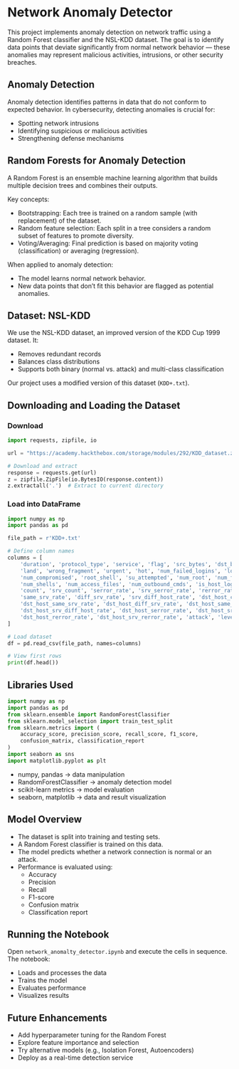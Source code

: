 
# Network Anomaly Detector

This project implements anomaly detection on network traffic using a Random Forest classifier and the NSL-KDD dataset. The goal is to identify data points that deviate significantly from normal network behavior — these anomalies may represent malicious activities, intrusions, or other security breaches.

## Anomaly Detection

Anomaly detection identifies patterns in data that do not conform to expected behavior. In cybersecurity, detecting anomalies is crucial for:

- Spotting network intrusions
- Identifying suspicious or malicious activities
- Strengthening defense mechanisms

## Random Forests for Anomaly Detection

A Random Forest is an ensemble machine learning algorithm that builds multiple decision trees and combines their outputs.

Key concepts:
- Bootstrapping: Each tree is trained on a random sample (with replacement) of the dataset.
- Random feature selection: Each split in a tree considers a random subset of features to promote diversity.
- Voting/Averaging: Final prediction is based on majority voting (classification) or averaging (regression).

When applied to anomaly detection:
- The model learns normal network behavior.
- New data points that don’t fit this behavior are flagged as potential anomalies.

## Dataset: NSL-KDD

We use the NSL-KDD dataset, an improved version of the KDD Cup 1999 dataset. It:
- Removes redundant records
- Balances class distributions
- Supports both binary (normal vs. attack) and multi-class classification

Our project uses a modified version of this dataset (`KDD+.txt`).

## Downloading and Loading the Dataset

### Download

```python
import requests, zipfile, io

url = "https://academy.hackthebox.com/storage/modules/292/KDD_dataset.zip"

# Download and extract
response = requests.get(url)
z = zipfile.ZipFile(io.BytesIO(response.content))
z.extractall('.')  # Extract to current directory
```

### Load into DataFrame

```python
import numpy as np
import pandas as pd

file_path = r'KDD+.txt'

# Define column names
columns = [
    'duration', 'protocol_type', 'service', 'flag', 'src_bytes', 'dst_bytes', 
    'land', 'wrong_fragment', 'urgent', 'hot', 'num_failed_logins', 'logged_in', 
    'num_compromised', 'root_shell', 'su_attempted', 'num_root', 'num_file_creations', 
    'num_shells', 'num_access_files', 'num_outbound_cmds', 'is_host_login', 'is_guest_login', 
    'count', 'srv_count', 'serror_rate', 'srv_serror_rate', 'rerror_rate', 'srv_rerror_rate', 
    'same_srv_rate', 'diff_srv_rate', 'srv_diff_host_rate', 'dst_host_count', 'dst_host_srv_count', 
    'dst_host_same_srv_rate', 'dst_host_diff_srv_rate', 'dst_host_same_src_port_rate', 
    'dst_host_srv_diff_host_rate', 'dst_host_serror_rate', 'dst_host_srv_serror_rate', 
    'dst_host_rerror_rate', 'dst_host_srv_rerror_rate', 'attack', 'level'
]

# Load dataset
df = pd.read_csv(file_path, names=columns)

# View first rows
print(df.head())
```

## Libraries Used

```python
import numpy as np
import pandas as pd
from sklearn.ensemble import RandomForestClassifier
from sklearn.model_selection import train_test_split
from sklearn.metrics import (
    accuracy_score, precision_score, recall_score, f1_score, 
    confusion_matrix, classification_report
)
import seaborn as sns
import matplotlib.pyplot as plt
```

- numpy, pandas -> data manipulation
- RandomForestClassifier -> anomaly detection model
- scikit-learn metrics -> model evaluation
- seaborn, matplotlib -> data and result visualization

## Model Overview

- The dataset is split into training and testing sets.
- A Random Forest classifier is trained on this data.
- The model predicts whether a network connection is normal or an attack.
- Performance is evaluated using:
  - Accuracy
  - Precision
  - Recall
  - F1-score
  - Confusion matrix
  - Classification report

## Running the Notebook

Open `network_anomalty_detector.ipynb` and execute the cells in sequence. The notebook:
- Loads and processes the data
- Trains the model
- Evaluates performance
- Visualizes results

## Future Enhancements

- Add hyperparameter tuning for the Random Forest
- Explore feature importance and selection
- Try alternative models (e.g., Isolation Forest, Autoencoders)
- Deploy as a real-time detection service

